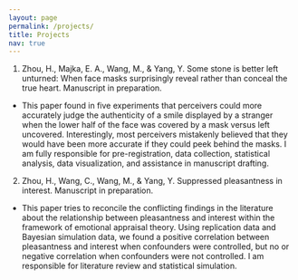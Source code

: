 ```yaml
---
layout: page
permalink: /projects/
title: Projects
nav: true
---
```


1. Zhou, H., Majka, E. A., Wang, M., & Yang, Y. Some stone is better left unturned: When face masks surprisingly reveal rather than conceal the true heart. Manuscript in preparation.

-	This paper found in five experiments that perceivers could more accurately judge the authenticity of a smile displayed by a stranger when the lower half of the face was covered by a mask versus left uncovered. Interestingly, most perceivers mistakenly believed that they would have been more accurate if they could peek behind the masks. I am fully responsible for pre-registration, data collection, statistical analysis, data visualization, and assistance in manuscript drafting. 

2. Zhou, H., Wang, C., Wang, M., & Yang, Y. Suppressed pleasantness in interest. Manuscript in preparation.

-	This paper tries to reconcile the conflicting findings in the literature about the relationship between pleasantness and interest within the framework of emotional appraisal theory. Using replication data and Bayesian simulation data, we found a positive correlation between pleasantness and interest when confounders were controlled, but no or negative correlation when confounders were not controlled. I am responsible for literature review and statistical simulation.

